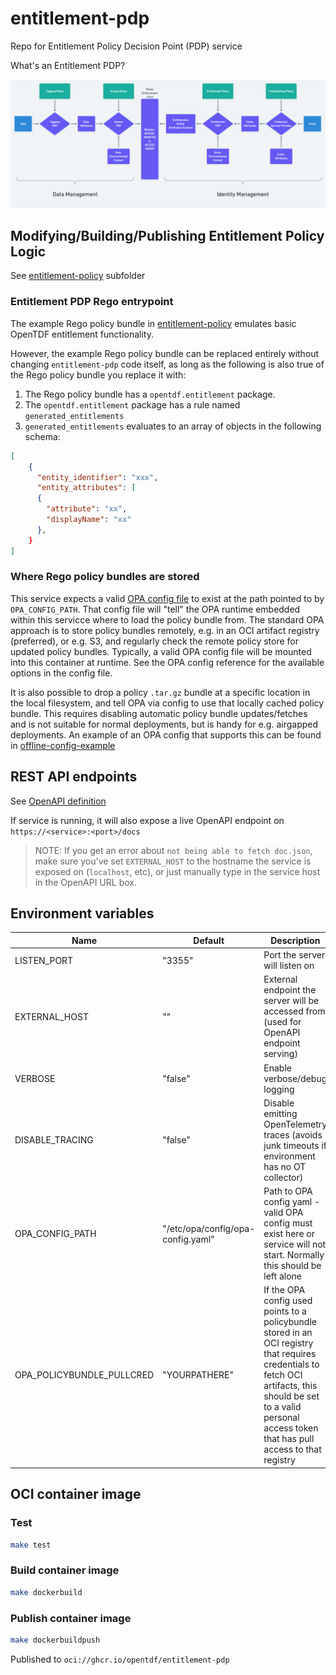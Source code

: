 # entitlement-pdp
Repo for Entitlement Policy Decision Point (PDP) service

What's an Entitlement PDP?

![ABAC System](./index.png)

## Modifying/Building/Publishing Entitlement Policy Logic

See [entitlement-policy](entitlement-policy/README.md) subfolder

### Entitlement PDP Rego entrypoint

The example Rego policy bundle in [entitlement-policy](entitlement-policy/README.md) emulates basic OpenTDF entitlement functionality.

However, the example Rego policy bundle can be replaced entirely without changing `entitlement-pdp` code itself,
as long as the following is also true of the Rego policy bundle you replace it with:

1. The Rego policy bundle has a `opentdf.entitlement` package.
1. The `opentdf.entitlement` package has a rule named `generated_entitlements`
1. `generated_entitlements` evaluates to an array of objects in the following schema:

``` json
[
    {
      "entity_identifier": "xxx",
      "entity_attributes": [
      {
        "attribute": "xx",
        "displayName": "xx"
      },
    }
]
```

### Where Rego policy bundles are stored
This service expects a valid [OPA config file](https://www.openpolicyagent.org/docs/latest/configuration/) to exist at the path pointed to by `OPA_CONFIG_PATH`. That config file will "tell" the OPA runtime embedded within this servicce where to load the policy bundle from. The standard OPA approach is to store policy bundles remotely, e.g. in an OCI artifact registry (preferred), or e.g. S3, and regularly check the remote policy store for updated policy bundles. Typically, a valid OPA config file will be mounted into this container at runtime. See the OPA config reference for the available options in the config file.

It is also possible to drop a policy `.tar.gz` bundle at a specific location in the local filesystem, and tell OPA via config
to use that locally cached policy bundle. This requires disabling automatic policy bundle updates/fetches and is not suitable for normal deployments, but is handy for e.g. airgapped deployments. An example of an OPA config that supports this can be found in [offline-config-example](offline-config-example)

## REST API endpoints

See [OpenAPI definition](docs/swagger.json)

If service is running, it will also expose a live OpenAPI endpoint on `https://<service>:<port>/docs`

> NOTE: If you get an error about `not being able to fetch doc.json`, make sure you've set `EXTERNAL_HOST` to the hostname the service is exposed on (`localhost`, etc), or just manually type in the service host in the OpenAPI URL box.

## Environment variables

| Name | Default | Description |
| ---- | ------- | ----------- |
| LISTEN_PORT | "3355" | Port the server will listen on |
| EXTERNAL_HOST | "" | External endpoint the server will be accessed from (used for OpenAPI endpoint serving) |
| VERBOSE | "false" | Enable verbose/debug logging |
| DISABLE_TRACING | "false" | Disable emitting OpenTelemetry traces (avoids junk timeouts if environment has no OT collector) |
| OPA_CONFIG_PATH | "/etc/opa/config/opa-config.yaml" | Path to OPA config yaml - valid OPA config must exist here or service will not start. Normally this should be left alone |
| OPA_POLICYBUNDLE_PULLCRED | "YOURPATHERE" | If the OPA config used points to a policybundle stored in an OCI registry that requires credentials to fetch OCI artifacts, this should be set to a valid personal access token that has pull access to that registry |

## OCI container image

### Test

``` sh
make test
```

### Build container image

``` sh
make dockerbuild
```

### Publish container image

``` sh
make dockerbuildpush
```

Published to `oci://ghcr.io/opentdf/entitlement-pdp`
